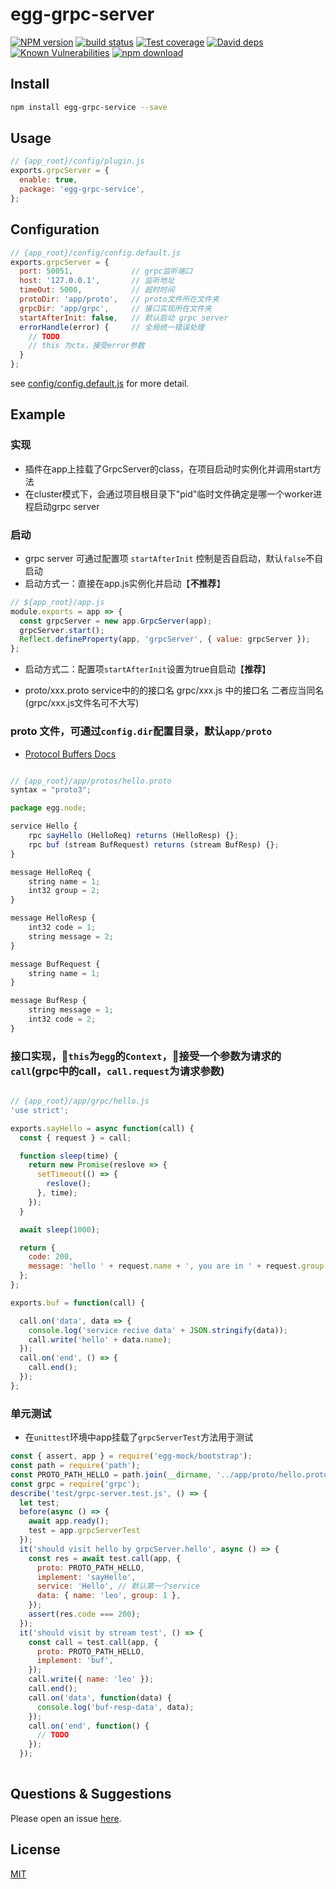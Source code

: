 # egg-grpc-server

[![NPM version][npm-image]][npm-url]
[![build status][travis-image]][travis-url]
[![Test coverage][codecov-image]][codecov-url]
[![David deps][david-image]][david-url]
[![Known Vulnerabilities][snyk-image]][snyk-url]
[![npm download][download-image]][download-url]

[npm-image]: https://img.shields.io/npm/v/egg-grpc-server.svg?style=flat-square
[npm-url]: https://npmjs.org/package/egg-grpc-server
[travis-image]: https://img.shields.io/travis/eggjs/egg-grpc-server.svg?style=flat-square
[travis-url]: https://travis-ci.org/eggjs/egg-grpc-server
[codecov-image]: https://img.shields.io/codecov/c/github/eggjs/egg-grpc-server.svg?style=flat-square
[codecov-url]: https://codecov.io/github/eggjs/egg-grpc-server?branch=master
[david-image]: https://img.shields.io/david/eggjs/egg-grpc-server.svg?style=flat-square
[david-url]: https://david-dm.org/eggjs/egg-grpc-server
[snyk-image]: https://snyk.io/test/npm/egg-grpc-server/badge.svg?style=flat-square
[snyk-url]: https://snyk.io/test/npm/egg-grpc-server
[download-image]: https://img.shields.io/npm/dm/egg-grpc-server.svg?style=flat-square
[download-url]: https://npmjs.org/package/egg-grpc-server

<!--
eggjs 的 grpc 插件，目前还不支持流式请求和响应，后续支持,写得比较简单。
-->

## Install

<!-- $ npm i egg-grpc-service --save -->
```bash
npm install egg-grpc-service --save
```

## Usage

```js
// {app_root}/config/plugin.js
exports.grpcServer = {
  enable: true,
  package: 'egg-grpc-service',
};
```

## Configuration

```js
// {app_root}/config/config.default.js
exports.grpcServer = {
  port: 50051,             // grpc监听端口
  host: '127.0.0.1',       // 监听地址
  timeOut: 5000,           // 超时时间
  protoDir: 'app/proto',   // proto文件所在文件夹
  grpcDir: 'app/grpc',     // 接口实现所在文件夹
  startAfterInit: false,   // 默认启动 grpc server
  errorHandle(error) {     // 全局统一错误处理
    // TODO
    // this 为ctx，接受error参数
  }
};
```

see [config/config.default.js](config/config.default.js) for more detail.

## Example

### 实现
+ 插件在app上挂载了GrpcServer的class，在项目启动时实例化并调用start方法
+ 在cluster模式下，会通过项目根目录下"pid"临时文件确定是哪一个worker进程启动grpc server

### 启动

+ grpc server 可通过配置项 `startAfterInit` 控制是否自启动，默认`false`不自启动
+ 启动方式一：直接在app.js实例化并启动【**不推荐**】
```javascript
// ${app_root}/app.js
module.exports = app => {
  const grpcServer = new app.GrpcServer(app);
  grpcServer.start();
  Reflect.defineProperty(app, 'grpcServer', { value: grpcServer });
};
```
+ 启动方式二：配置项`startAfterInit`设置为true自启动【**推荐**】

+ proto/xxx.proto service中的的接口名 grpc/xxx.js 中的接口名 二者应当同名(grpc/xxx.js文件名可不大写)

### proto 文件，可通过`config.dir`配置目录，默认`app/proto`

+ [Protocol Buffers Docs](https://developers.google.com/protocol-buffers/docs/overview)

```js

// {app_root}/app/protos/hello.proto
syntax = "proto3";

package egg.node;

service Hello {
    rpc sayHello (HelloReq) returns (HelloResp) {};
    rpc buf (stream BufRequest) returns (stream BufResp) {};
}

message HelloReq {
    string name = 1;
    int32 group = 2;
}

message HelloResp {
    int32 code = 1;
    string message = 2;
}

message BufRequest {
    string name = 1;
}

message BufResp {
    string message = 1;
    int32 code = 2;
}

```

### 接口实现，`this`为`egg`的`Context`，接受一个参数为请求的`call`(grpc中的call，`call.request`为请求参数)

```js

// {app_root}/app/grpc/hello.js
'use strict';

exports.sayHello = async function(call) {
  const { request } = call;

  function sleep(time) {
    return new Promise(reslove => {
      setTimeout(() => {
        reslove();
      }, time);
    });
  }

  await sleep(1000);

  return {
    code: 200,
    message: 'hello ' + request.name + ', you are in ' + request.group,
  };
};

exports.buf = function(call) {

  call.on('data', data => {
    console.log('service recive data' + JSON.stringify(data));
    call.write('hello' + data.name);
  });
  call.on('end', () => {
    call.end();
  });
};

```

### 单元测试

+ 在`unittest`环境中app挂载了`grpcServerTest`方法用于测试
```javascript
const { assert, app } = require('egg-mock/bootstrap');
const path = require('path');
const PROTO_PATH_HELLO = path.join(__dirname, '../app/proto/hello.proto');
const grpc = require('grpc');
describe('test/grpc-server.test.js', () => {
  let test;
  before(async () => {
    await app.ready();
    test = app.grpcServerTest
  });
  it('should visit hello by grpcServer.hello', async () => {
    const res = await test.call(app, {
      proto: PROTO_PATH_HELLO,
      implement: 'sayHello',
      service: 'Hello', // 默认第一个service
      data: { name: 'leo', group: 1 },
    });
    assert(res.code === 200);
  });
  it('should visit by stream test', () => {
    const call = test.call(app, {
      proto: PROTO_PATH_HELLO,
      implement: 'buf',
    });
    call.write({ name: 'leo' });
    call.end();
    call.on('data', function(data) {
      console.log('buf-resp-data', data);
    });
    call.on('end', function() {
      // TODO
    });
  });
  
```

<!-- example here -->

## Questions & Suggestions

Please open an issue [here](https://github.com/leoDreamer/egg-grpc-server/issues).

## License

[MIT](LICENSE)
